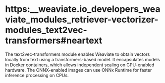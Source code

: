 # https:\_\_weaviate.io_developers_weaviate_modules_retriever-vectorizer-modules_text2vec-transformers#neartext

The text2vec-transformers module enables Weaviate to obtain vectors locally from text using a transformers-based model. It encapsulates models in Docker containers, which allows independent scaling on GPU-enabled hardware. The ONNX-enabled images can use ONNx Runtime for faster inference processing on CPUs.
